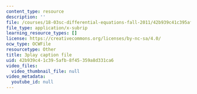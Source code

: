 ```yaml
---
content_type: resource
description: ''
file: /courses/18-03sc-differential-equations-fall-2011/42b939c41c395afb8f45359a8d331ca6_q0PxCQWG3ic.vtt
file_type: application/x-subrip
learning_resource_types: []
license: https://creativecommons.org/licenses/by-nc-sa/4.0/
ocw_type: OCWFile
resourcetype: Other
title: 3play caption file
uid: 42b939c4-1c39-5afb-8f45-359a8d331ca6
video_files:
  video_thumbnail_file: null
video_metadata:
  youtube_id: null
---
```

